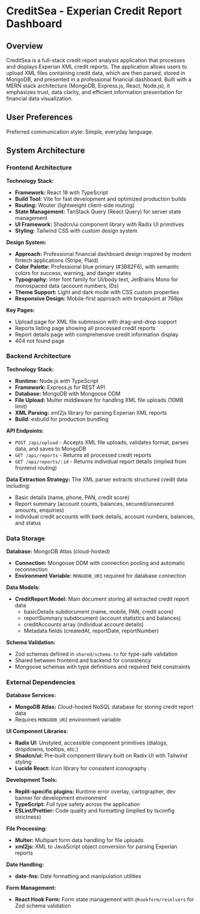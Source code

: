 # CreditSea - Experian Credit Report Dashboard

## Overview

CreditSea is a full-stack credit report analysis application that processes and displays Experian XML credit reports. The application allows users to upload XML files containing credit data, which are then parsed, stored in MongoDB, and presented in a professional financial dashboard. Built with a MERN stack architecture (MongoDB, Express.js, React, Node.js), it emphasizes trust, data clarity, and efficient information presentation for financial data visualization.

## User Preferences

Preferred communication style: Simple, everyday language.

## System Architecture

### Frontend Architecture

**Technology Stack:**
- **Framework:** React 18 with TypeScript
- **Build Tool:** Vite for fast development and optimized production builds
- **Routing:** Wouter (lightweight client-side routing)
- **State Management:** TanStack Query (React Query) for server state management
- **UI Framework:** Shadcn/ui component library with Radix UI primitives
- **Styling:** Tailwind CSS with custom design system

**Design System:**
- **Approach:** Professional financial dashboard design inspired by modern fintech applications (Stripe, Plaid)
- **Color Palette:** Professional blue primary (#3B82F6), with semantic colors for success, warning, and danger states
- **Typography:** Inter font family for UI/body text, JetBrains Mono for monospaced data (account numbers, IDs)
- **Theme Support:** Light and dark mode with CSS custom properties
- **Responsive Design:** Mobile-first approach with breakpoint at 768px

**Key Pages:**
- Upload page for XML file submission with drag-and-drop support
- Reports listing page showing all processed credit reports
- Report details page with comprehensive credit information display
- 404 not found page

### Backend Architecture

**Technology Stack:**
- **Runtime:** Node.js with TypeScript
- **Framework:** Express.js for REST API
- **Database:** MongoDB with Mongoose ODM
- **File Upload:** Multer middleware for handling XML file uploads (10MB limit)
- **XML Parsing:** xml2js library for parsing Experian XML reports
- **Build:** esbuild for production bundling

**API Endpoints:**
- `POST /api/upload` - Accepts XML file uploads, validates format, parses data, and saves to MongoDB
- `GET /api/reports` - Returns all processed credit reports
- `GET /api/reports/:id` - Returns individual report details (implied from frontend routing)

**Data Extraction Strategy:**
The XML parser extracts structured credit data including:
- Basic details (name, phone, PAN, credit score)
- Report summary (account counts, balances, secured/unsecured amounts, enquiries)
- Individual credit accounts with bank details, account numbers, balances, and status

### Data Storage

**Database:** MongoDB Atlas (cloud-hosted)
- **Connection:** Mongoose ODM with connection pooling and automatic reconnection
- **Environment Variable:** `MONGODB_URI` required for database connection

**Data Models:**
- **CreditReport Model:** Main document storing all extracted credit report data
  - basicDetails subdocument (name, mobile, PAN, credit score)
  - reportSummary subdocument (account statistics and balances)
  - creditAccounts array (individual account details)
  - Metadata fields (createdAt, reportDate, reportNumber)

**Schema Validation:**
- Zod schemas defined in `shared/schema.ts` for type-safe validation
- Shared between frontend and backend for consistency
- Mongoose schemas with type definitions and required field constraints

### External Dependencies

**Database Services:**
- **MongoDB Atlas:** Cloud-hosted NoSQL database for storing credit report data
- Requires `MONGODB_URI` environment variable

**UI Component Libraries:**
- **Radix UI:** Unstyled, accessible component primitives (dialogs, dropdowns, tooltips, etc.)
- **Shadcn/ui:** Pre-built component library built on Radix UI with Tailwind styling
- **Lucide React:** Icon library for consistent iconography

**Development Tools:**
- **Replit-specific plugins:** Runtime error overlay, cartographer, dev banner for development environment
- **TypeScript:** Full type safety across the application
- **ESLint/Prettier:** Code quality and formatting (implied by tsconfig strictness)

**File Processing:**
- **Multer:** Multipart form data handling for file uploads
- **xml2js:** XML to JavaScript object conversion for parsing Experian reports

**Date Handling:**
- **date-fns:** Date formatting and manipulation utilities

**Form Management:**
- **React Hook Form:** Form state management with `@hookform/resolvers` for Zod schema validation